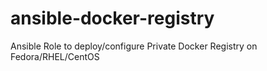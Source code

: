 ansible-docker-registry
=======================

Ansible Role to deploy/configure Private Docker Registry on Fedora/RHEL/CentOS
